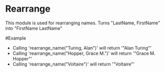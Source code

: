 Rearrange
=========

This module is used for rearranging names.
Turns "LastName, FirstName" into "FirstName LastName"

#Example

* Calling 'rearrange_name("Turing, Alan")' will return  '"Alan Turing"'
* Calling 'rearrange_name("Hopper, Grace M.")' will return  '"Grace M. Hopper"'
* Calling 'rearrange_name("Voltaire")' will return  '"Voltaire"'
